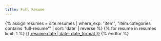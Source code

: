 ```yaml
---
title: Full Resume
---
```


{% assign resumes = site.resumes | where_exp: "item", "item.categories contains 'full-resume'" | sort: 'date' | reverse %}
{% for resume in resumes limit: 1 %}
[{{ resume.date | date: date_format }}]({{resume.url}})
{% endfor %}
